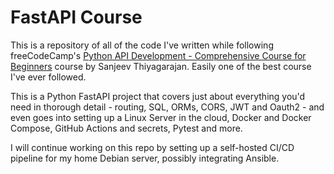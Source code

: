 # FastAPI Course

This is a repository of all of the code I've written while following freeCodeCamp's [Python API Development - Comprehensive Course for Beginners](https://youtu.be/0sOvCWFmrtA) course by Sanjeev Thiyagarajan. Easily one of the best course I've ever followed.

This is a Python FastAPI project that covers just about everything you'd need in thorough detail - routing, SQL, ORMs, CORS, JWT and Oauth2 - and even goes into setting up a Linux Server in the cloud, Docker and Docker Compose, GitHub Actions and secrets, Pytest and more.

I will continue working on this repo by setting up a self-hosted CI/CD pipeline for my home Debian server, possibly integrating Ansible.